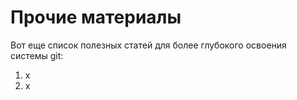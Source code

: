 # Прочие материалы

Вот еще список полезных статей для более глубокого освоения системы git:
1. x
1. x